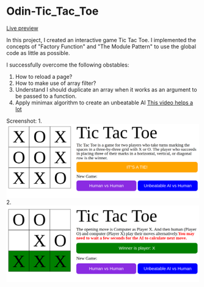 # Odin-Tic_Tac_Toe

[Live preview](https://maxim55069633.github.io/Odin-Tic_Tac_Toe/)

In this project, I created an interactive game Tic Tac Toe. I implemented the concepts of "Factory Function" and "The Module Pattern" to use the global code as little as possible. 

I successfully overcome the following obstables:
1. How to reload a page?
2. How to make use of array filter?
3. Understand I should duplicate an array when it works as an argument to be passed to a function.
4. Apply minimax algorithm to create an unbeatable AI [This video helps a lot](https://www.youtube.com/watch?v=P2TcQ3h0ipQ)

Screenshot:
1. 
![Human Player vs. Human Player](./images/human_vs_human.png)
2. 
![Human Plyayer vs. Unbeatable AI](./images/unbeatable_AI.png)


